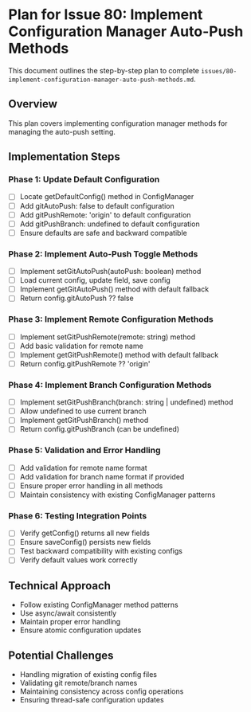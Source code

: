 # Plan for Issue 80: Implement Configuration Manager Auto-Push Methods

This document outlines the step-by-step plan to complete `issues/80-implement-configuration-manager-auto-push-methods.md`.

## Overview

This plan covers implementing configuration manager methods for managing the auto-push setting.

## Implementation Steps

### Phase 1: Update Default Configuration
- [ ] Locate getDefaultConfig() method in ConfigManager
- [ ] Add gitAutoPush: false to default configuration
- [ ] Add gitPushRemote: 'origin' to default configuration
- [ ] Add gitPushBranch: undefined to default configuration
- [ ] Ensure defaults are safe and backward compatible

### Phase 2: Implement Auto-Push Toggle Methods
- [ ] Implement setGitAutoPush(autoPush: boolean) method
- [ ] Load current config, update field, save config
- [ ] Implement getGitAutoPush() method with default fallback
- [ ] Return config.gitAutoPush ?? false

### Phase 3: Implement Remote Configuration Methods
- [ ] Implement setGitPushRemote(remote: string) method
- [ ] Add basic validation for remote name
- [ ] Implement getGitPushRemote() method with default fallback
- [ ] Return config.gitPushRemote ?? 'origin'

### Phase 4: Implement Branch Configuration Methods
- [ ] Implement setGitPushBranch(branch: string | undefined) method
- [ ] Allow undefined to use current branch
- [ ] Implement getGitPushBranch() method
- [ ] Return config.gitPushBranch (can be undefined)

### Phase 5: Validation and Error Handling
- [ ] Add validation for remote name format
- [ ] Add validation for branch name format if provided
- [ ] Ensure proper error handling in all methods
- [ ] Maintain consistency with existing ConfigManager patterns

### Phase 6: Testing Integration Points
- [ ] Verify getConfig() returns all new fields
- [ ] Ensure saveConfig() persists new fields
- [ ] Test backward compatibility with existing configs
- [ ] Verify default values work correctly

## Technical Approach
- Follow existing ConfigManager method patterns
- Use async/await consistently
- Maintain proper error handling
- Ensure atomic configuration updates

## Potential Challenges
- Handling migration of existing config files
- Validating git remote/branch names
- Maintaining consistency across config operations
- Ensuring thread-safe configuration updates